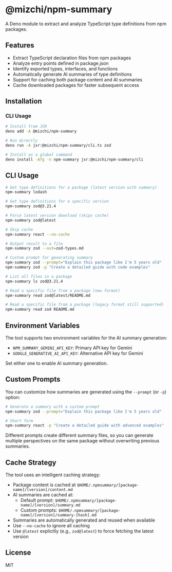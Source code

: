 # @mizchi/npm-summary

A Deno module to extract and analyze TypeScript type definitions from npm
packages.

## Features

- Extract TypeScript declaration files from npm packages
- Analyze entry points defined in package.json
- Identify exported types, interfaces, and functions
- Automatically generate AI summaries of type definitions
- Support for caching both package content and AI summaries
- Cache downloaded packages for faster subsequent access

## Installation

### CLI Usage

```bash
# Install from JSR
deno add -A @mizchi/npm-summary

# Run directly
deno run -A jsr:@mizchi/npm-summary/cli.ts zod

# Install as a global command
deno install -Afg -n npm-summary jsr:@mizchi/npm-summary/cli
```

## CLI Usage

```bash
# Get type definitions for a package (latest version with summary)
npm-summary lodash

# Get type definitions for a specific version
npm-summary zod@3.21.4

# Force latest version download (skips cache)
npm-summary zod@latest

# Skip cache
npm-summary react --no-cache

# Output result to a file
npm-summary zod --out=zod-types.md

# Custom prompt for generating summary
npm-summary zod --prompt="Explain this package like I'm 5 years old"
npm-summary zod -p "Create a detailed guide with code examples"

# List all files in a package
npm-summary ls zod@3.21.4

# Read a specific file from a package (new format)
npm-summary read zod@latest/README.md

# Read a specific file from a package (legacy format still supported)
npm-summary read zod README.md
```

## Environment Variables

The tool supports two environment variables for the AI summary generation:

- `NPM_SUMMARY_GEMINI_API_KEY`: Primary API key for Gemini
- `GOOGLE_GENERATIVE_AI_API_KEY`: Alternative API key for Gemini

Set either one to enable AI summary generation.

## Custom Prompts

You can customize how summaries are generated using the `--prompt` (or `-p`) option:

```bash
# Generate a summary with a custom prompt
npm-summary zod --prompt="Explain this package like I'm 5 years old"

# Short form
npm-summary react -p "Create a detailed guide with advanced examples"
```

Different prompts create different summary files, so you can generate multiple
perspectives on the same package without overwriting previous summaries.

## Cache Strategy

The tool uses an intelligent caching strategy:

- Package content is cached at
  `$HOME/.npmsummary/[package-name]/[version]/content.md`
- AI summaries are cached at:
  - Default prompt: `$HOME/.npmsummary/[package-name]/[version]/summary.md`
  - Custom prompts: `$HOME/.npmsummary/[package-name]/[version]/summary-[hash].md`
- Summaries are automatically generated and reused when available
- Use `--no-cache` to ignore all caching
- Use `@latest` explicitly (e.g., `zod@latest`) to force fetching the latest
  version

## License

MIT
